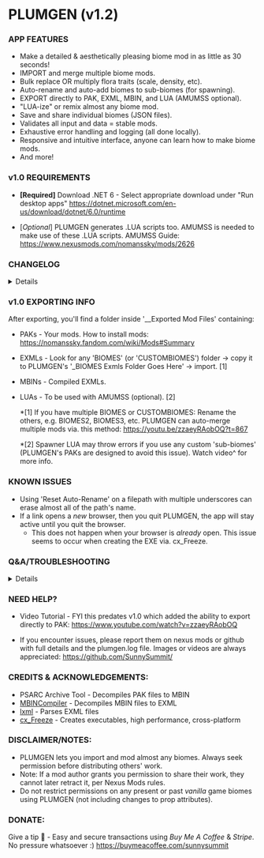 # PLUMGEN (v1.2)

### APP FEATURES

+ Make a detailed & aesthetically pleasing biome mod in as little as 30 seconds!
+ IMPORT and merge multiple biome mods.
+ Bulk replace OR multiply flora traits (scale, density, etc).
+ Auto-rename and auto-add biomes to sub-biomes (for spawning).
+ EXPORT directly to PAK, EXML, MBIN, and LUA (AMUMSS optional).
+ "LUA-ize" or remix almost any biome mod.
+ Save and share individual biomes (JSON files).
+ Validates all input and data = stable mods.
+ Exhaustive error handling and logging (all done locally).
+ Responsive and intuitive interface, anyone can learn how to make biome mods.
+ And more!

### v1.0 REQUIREMENTS

+ **[Required]** Download .NET 6 - Select appropriate download under "Run desktop apps"
	https://dotnet.microsoft.com/en-us/download/dotnet/6.0/runtime

+ [*Optional*] PLUMGEN generates .LUA scripts too. AMUMSS is needed to make use of these .LUA scripts. AMUMSS Guide:
	https://www.nexusmods.com/nomanssky/mods/2626

### CHANGELOG

<details>

#### Update v1.2:

+ Reworked the 'Add Biome' button to create more aesthetically pleasing and detailed biomes.
    + Instead of adding 4 completely random props to a biome, now, 9-14 props can be added, all based on a similar biome category.
    + Before, what a biome used to look like:
		+ Huge crystal, cactus, toxic plant, lush grass
    + After v1.2:
		+ Large fan shroom, huge bounder, large blue shroom, medium boulder02, medium blue shroom,
			medium bounder01, small boulder, lush grass, small shroom cluster, decorative gravel
    + This basically categorizes each new biome into 1 (or more) of 25 categories (lush, frozen, etc), and only grabs new props from a similar pool.
    + More details:
		+ 25% chance of adding 1 distant prop - biggest props & can be a huge eyesore if added to every planet.
		+ 2-3 landmark props
		+ 3-4 objects
		+ 4-6 detail objects
+ Changed 'Auto-add Biome Objects to Tiles' menu item to sort more biomes, like biomes with Nevada and Alpine props.
+ Removed many huge props with short LODs from several CSVs (Vanilla+Pre NMS & FoundPathAtlas).

#### Update v1.12:

+ New dropdown menu item (File > Bulk Import & Update) for bulk updating many BIOMES folders separately in '_BIOMES Exmls Folder Goes Here' directory.
    + Video demo: https://www.youtube.com/watch?v=LbyHlvXGZXM
+ New export draw distance option for better performance: 'Near'. Can be used for biomes with demanding/high res custom models.
+ Added support for new prop attribute: 'Type'. Two values for this attribute: 'Instanced' or 'Single'.
    + Type is an obfuscated attribute which controls e.g. whether props despawn on slopes or if a floating prop has collisions.

Update v1.11.1b: Fix for importing outdated after-NEXT biomes.

#### Update v1.11.1a:

+ Fixed bulk editing certain prop attributes, like "Coverage."
+ Support for auto-renaming and auto-adding new 'Worlds Part 1' biomes.
+ Fixed issue with making a biome template (.csv) with outdated after-NEXT biomes.
+ Misc. bug fixes.

#### Update v1.11:

+ Updated to "Worlds Part 1"
    + Added support for 4 new prop attributes: MaxYRotation, MaxRaise, MaxLower & IsFloatingIsland.
    + Updated each biome .csv ("v2" in filename), added 'Worlds Part 1.csv' biome template - includes newest props.
    + Automatically updates old biome objects files, biome files, and presets.

#### Update v1.1:

+ New Update menu item - Fetches and downloads latest PLUMGEN update. You no longer have to manually download updates.
+ Added support for 10 languages - Reworked all text elements, translated each via. DeepL (take these with a grain of salt). ;)
    + These include: Chinese-Simplified, English, Finnish, French, German, Italian, Japanese, Korean, Portuguese, Russian, Spanish
+ Fixed issue - Bug preventing bulk editing model paths.
+ Readme clarifications.
+ Security improvements.
+ New prompt asking to download latest MBINCompiler update - You can export offline or continue modding with outdated NMS/MBINCompiler versions.

#### Full Release v1.0:

+ Overhauled exporting. AMUMSS no longer required. You can now export directly to .PAK using PLUMGEN's new efficient export system.
    + 10x faster export time vs. LUA - Exporting 20,000+ biomes now takes ~3 minutes, compared to 30+ minutes via. LUA/AMUMSS. [1]
    + Improved stability - PLUMGEN's new export to PAK system is highly resilient against game updates. [2]
    + Export all files - EXMLs, MBINs, LUAs, and PAKs. Immediately locate and import exported modded biomes/EXMLs.
    + Automatic updates - Exporting fetches latest MBINCompiler and extracts vanilla game files = easily mod vanilla biomes too.
    + Enhanced custom sub-biome support - Replicate modded or even *outdated* sub-biomes with a new export menu (should the issue arise).
    + LUA now optional - Exporting still generates 2 LUA files, but making use of them (via. AMUMSS) is now optional.
    + Please see updated 'Requirements' and 'Exporting Info' sections below for more info.

	*[1] lxml wraps around C libraries = highly optimized EXML parsing/processing. Plus, I just understand Python better than I do LUA.

	*[2] lxml follows XML standards for syntax, structure, & validation. This improves long-term EXML compatibility with NMS updates.

</details>

### v1.0 EXPORTING INFO

After exporting, you'll find a folder inside '__Exported Mod Files' containing:

+ PAKs - Your mods. How to install mods: https://nomanssky.fandom.com/wiki/Mods#Summary
+ EXMLs - Look for any 'BIOMES' (or 'CUSTOMBIOMES') folder -> copy it to PLUMGEN's '_BIOMES Exmls Folder Goes Here' -> import. [1]
+ MBINs - Compiled EXMLs.
+ LUAs - To be used with AMUMSS (optional). [2]

	*[1] If you have multiple BIOMES or CUSTOMBIOMES:  Rename the others, e.g. BIOMES2, BIOMES3, etc. PLUMGEN can auto-merge multiple mods via. this method: https://youtu.be/zzaeyRAobOQ?t=867

	*[2] Spawner LUA may throw errors if you use any custom 'sub-biomes' (PLUMGEN's PAKs are designed to avoid this issue). Watch video^ for more info.


### KNOWN ISSUES

+ Using 'Reset Auto-Rename' on a filepath with multiple underscores can erase almost all of the path's name.
+ If a link opens a *new* browser, then you quit PLUMGEN, the app will stay active until you quit the browser.
    + This does not happen when your browser is *already* open. This issue seems to occur when creating the EXE via. cx_Freeze.



### Q&A/TROUBLESHOOTING

<details>

+ When running the app, I encounter a window that says, "Windows protected your PC"

Click "More info" -> "Run anyway." This is a false flag from your antivirus. PLUMGEN is safe to use. You can view the source code on github.

+ Is this difficult to learn?

In my (100% unbiased) opinion, no. You do not need any programming or scripting knowledge to use PLUMGEN. Nearly everything is done via. a graphical interface.

+ Is this a paid app?

No, although donations are accepted.

+ Will my exported biome mod break after game updates?

If it breaks, import your mod and export it again. Note: wait for MBINCompiler update after game updates ([check here for updates](https://github.com/monkeyman192/MBINCompiler/releases)). 

Although rare, if a new game update fundamentally changes game structure/biome files, wait for a PLUMGEN update. Check for updates via the top "Update" menu item.

+ The PLUMGEN window looks blurry and parts are cut-off by the edge of the window, like the tooltip.

This shouldn't happen after v1.0. If it does, please let me know.
	
+ I changed the language, and now text elements appear cut off, like the tooltip/info box.

Simply expand the window. This should let you see the rest of the text. Some translations require more space than the English version.
	
+ Some translations are not accurate.

Yeah, I used DeepL and a few other machine learning sources to translate. Consider opening an issue on github with any suggested improvements. :)

</details>

### NEED HELP?

- Video Tutorial - FYI this predates v1.0 which added the ability to export directly to PAK:
	https://www.youtube.com/watch?v=zzaeyRAobOQ

- If you encounter issues, please report them on nexus mods or github with full details and the plumgen.log file. Images or videos are always appreciated: https://github.com/SunnySummit/



### CREDITS & ACKNOWLEDGEMENTS:

+ PSARC Archive Tool - Decompiles PAK files to MBIN
+ [MBINCompiler](https://github.com/monkeyman192/MBINCompiler/) - Decompiles MBIN files to EXML
+ [lxml](https://lxml.de/index.html) - Parses EXML files
+ [cx_Freeze](https://pypi.org/project/cx-Freeze/) - Creates executables, high performance, cross-platform



### DISCLAIMER/NOTES:

+ PLUMGEN lets you import and mod almost any biomes. Always seek permission before distributing others' work.
+ Note: If a mod author grants you permission to share their work, they cannot later retract it, per Nexus Mods rules.
+ Do not restrict permissions on any present or past *vanilla* game biomes using PLUMGEN (not including changes to prop attributes).



### DONATE:

Give a tip 🍻 - Easy and secure transactions using *Buy Me A Coffee* & *Stripe*. No pressure whatsoever :) https://buymeacoffee.com/sunnysummit